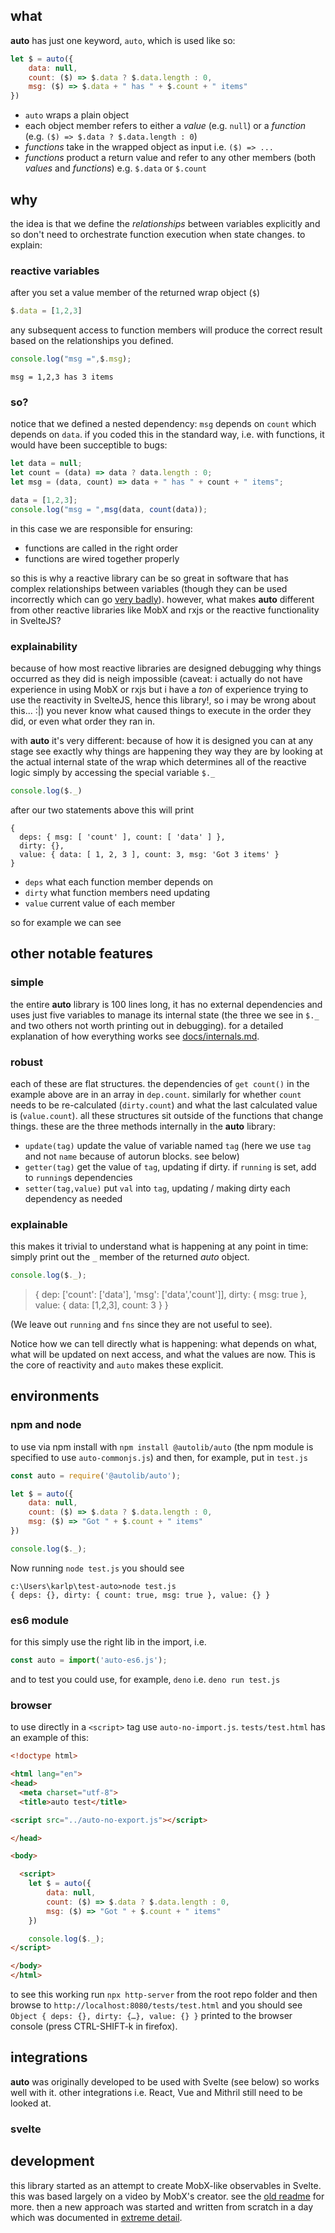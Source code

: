 ## what

**auto** has just one keyword, `auto`,
which is used like so:

```js
let $ = auto({
    data: null,
    count: ($) => $.data ? $.data.length : 0,
    msg: ($) => $.data + " has " + $.count + " items"
})
```

 - `auto` wraps a plain object
 -  each object member refers to either a _value_ (e.g. `null`) or a _function_ (e.g. `($) => $.data ? $.data.length : 0`)
 - _functions_ take in the wrapped object as input i.e. `($) => ...`
 - _functions_ product a return value and refer to any other members (both _values_ and _functions_) e.g. `$.data` or `$.count`

## why

the idea is that we define the _relationships_ between variables
explicitly and so don't need to orchestrate function execution
when state changes. to explain:

### reactive variables

after you set a value member of the returned wrap object (`$`)

```js
$.data = [1,2,3]
```

any subsequent access to function
members will produce the correct result based
on the relationships you defined.

```js
console.log("msg =",$.msg);
```

```
msg = 1,2,3 has 3 items
```

### so?

notice that we defined a nested
dependency: `msg` depends on `count`
which depends on `data`. if you coded
this in the standard way, i.e. with functions,
it would have been succeptible to bugs:

```js
let data = null;
let count = (data) => data ? data.length : 0;
let msg = (data, count) => data + " has " + count + " items";

data = [1,2,3];
console.log("msg = ",msg(data, count(data));
```

in this case we are responsible for ensuring:

 - functions are called in the right order
 - functions are wired together properly

so this is why a reactive library can be
so great in software that has complex
relationships between variables
(though they can be used incorrectly
which can go [very badly](docs/bad-reactivity.md)).
however, what makes **auto** different from
other reactive libraries like MobX and
rxjs or the reactive functionality in SvelteJS?

### explainability

because of how most reactive libraries
are designed debugging why things occurred as
they did is neigh impossible (caveat: i actually
do not have experience in using MobX or rxjs
but i have a _ton_ of experience trying to
use the reactivity in SvelteJS, hence this library!,
so i may be wrong about this... :|) you never
know what caused things to execute in the order
they did, or even what order they ran in.

with **auto** it's very different: because of
how it is designed you can at any stage see
exactly why things are happening they way they
are by looking at the actual
internal state of the wrap
which determines all of the reactive
logic simply by accessing the special variable `$._`

```js
console.log($._)
```

after our two statements above this will print

```
{
  deps: { msg: [ 'count' ], count: [ 'data' ] },
  dirty: {},
  value: { data: [ 1, 2, 3 ], count: 3, msg: 'Got 3 items' }
}
```

 - `deps` what each function member depends on
 - `dirty` what function members need updating
 - `value` current value of each member

so for example we can see

## other notable features

### simple

the entire **auto** library is 100 lines long,
it has no external dependencies and uses just
five variables to manage its internal state
(the three we see in `$._` and two others not
worth printing out in debugging).
for a detailed
explanation of how everything works see
[docs/internals.md](docs/internals.md).

### robust

each of these are flat structures. the dependencies
of `get count()` in the example above are in an array
in `dep.count`. similarly for whether `count` needs
to be re-calculated (`dirty.count`) and what the
last calculated value is (`value.count`). all these
structures sit outside of the functions that change
things. these are the three methods internally in
the **auto** library:

 - `update(tag)` update the value of variable named `tag` (here we use `tag` and not `name` because of autorun blocks. see below)
 - `getter(tag)` get the value of `tag`, updating if dirty. if `running` is set, add to `running`s dependencies
 - `setter(tag,value)` put `val` into `tag`, updating / making dirty each dependency as needed


### explainable

this makes it trivial to understand what is happening
at any point in time: simply print out the `_` member
of the returned _auto_ object.

```js
console.log($._);
```

> {
>     dep: ['count': ['data'], 'msg': ['data','count']],
>     dirty: { msg: true },
>     value: { data: [1,2,3], count: 3 }
> }

(We leave out `running` and `fns` since they are not useful to see).

Notice how we can tell directly what is happening: what depends
on what, what will be updated on next access, and what the values
are now. This is the core of reactivity and `auto` makes these
explicit.

## environments

### npm and node

to use via npm install with `npm install @autolib/auto`
(the npm module is specified to use `auto-commonjs.js`)
and then, for example, put in `test.js`

```js
const auto = require('@autolib/auto');

let $ = auto({
    data: null,
    count: ($) => $.data ? $.data.length : 0,
    msg: ($) => "Got " + $.count + " items"
})

console.log($._);
```

Now running `node test.js` you should see

```
c:\Users\karlp\test-auto>node test.js
{ deps: {}, dirty: { count: true, msg: true }, value: {} }
```

### es6 module

for this simply use the right lib in the import, i.e.

```js
const auto = import('auto-es6.js');
```

and to test you could use, for example, `deno`
i.e. `deno run test.js`

### browser

to use directly in a `<script>`
tag use `auto-no-import.js`.
`tests/test.html` has an example of this:

```html
<!doctype html>

<html lang="en">
<head>
  <meta charset="utf-8">
  <title>auto test</title>

<script src="../auto-no-export.js"></script>

</head>

<body>

  <script>
    let $ = auto({
        data: null,
        count: ($) => $.data ? $.data.length : 0,
        msg: ($) => "Got " + $.count + " items"
    })

    console.log($._);
</script>

</body>
</html>
```

to see this working run `npx http-server` from the root repo folder
and then browse to `http://localhost:8080/tests/test.html`
and you should see `Object { deps: {}, dirty: {…}, value: {} }`
printed to the browser console (press CTRL-SHIFT-k in firefox).


## integrations

**auto** was originally developed to be used with Svelte (see below)
so works well with it. other integrations i.e. React, Vue and Mithril
still need to be looked at.

### svelte


## development

this library started as an attempt to create MobX-like observables
in Svelte. this was based largely on a video by MobX's creator.
see the [old readme](docs/old-readme.md) for more. then a new
approach was started and written from scratch in a day which
was documented in [extreme detail](docs/devlog).